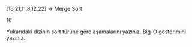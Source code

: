[16,21,11,8,12,22] -> Merge Sort

16

Yukarıdaki dizinin sort türüne göre aşamalarını yazınız.
Big-O gösterimini yazınız.
